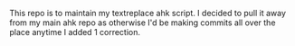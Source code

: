 This repo is to maintain my textreplace ahk script. I decided to pull it away from my main ahk repo as otherwise I'd be making commits all over the place anytime I added 1 correction.